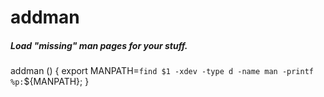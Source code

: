 # addman

##### Load "missing" man pages for your stuff.

   addman  () { export MANPATH=`find $1 -xdev -type d -name man -printf %p:`${MANPATH}; }
